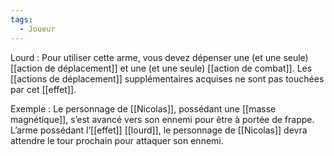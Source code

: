 ```yaml
---
tags:
  - Joueur
---
```

Lourd : 
	Pour utiliser cette arme, vous devez dépenser une (et une seule) [[action de déplacement]] et une (et une seule) [[action de combat]]. Les [[actions de déplacement]] supplémentaires acquises ne sont pas touchées par cet [[effet]]. 

Exemple : 
	Le personnage de [[Nicolas]], possédant une [[masse magnétique]], s’est avancé vers son ennemi pour être à portée de frappe. L’arme possédant l’[[effet]] [[lourd]], le personnage de [[Nicolas]] devra attendre le tour prochain pour attaquer son ennemi.